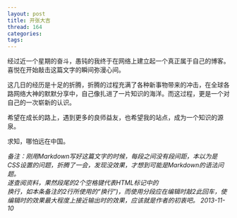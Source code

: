 ```yaml
---
layout: post
title: 开张大吉
thread: 164
categories: 
tags:
---
```


经过近一个星期的奋斗，愚钝的我终于在网络上建立起一个真正属于自己的博客。喜悦在开始敲击这篇文字的瞬间弥漫心间。

这几日的经历是十足的折腾，折腾的过程充满了各种新事物带来的冲击，在全球各路网络大神的默默分享中，自己像扎进了一片知识的海洋。而这过程，更是一个对自己的一次崭新的认识。

希望在成长的路上，遇到更多的良师益友，也希望我的站点，成为一个知识的源泉。

求知，哪怕远在中国。

*备注：刚用Markdown写好这篇文字的时候，每段之间没有段间距，本以为是CSS设置的问题，折腾了一会，发现没效果，才想到可能是Markdown的语法问题。*  
*遂查阅资料，果然段尾的2个空格键代表HTML标记中的<br />换行，如本条备注的2行所使用的“换行”)，而使用分段应在编辑时敲2此回车，使编辑时的效果最大程度上接近输出时的效果，应该就是作者的初衷吧。*
*2013-11-10*
